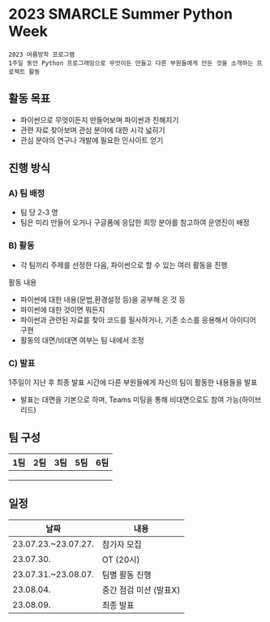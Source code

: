 # 2023 SMARCLE Summer Python Week
```
2023 여름방학 프로그램
1주일 동안 Python 프로그래밍으로 무엇이든 만들고 다른 부원들에게 만든 것을 소개하는 프로젝트 활동
```



## 활동 목표
* 파이썬으로 무엇이든지 만들어보며 파이썬과 친해지기
* 관련 자료 찾아보며 관심 분야에 대한 시각 넓히기
* 관심 분야의 연구나 개발에 필요한 인사이트 얻기

## 진행 방식

### A) 팀 배정

- 팀 당 2-3 명
- 팀은 미리 만들어 오거나 구글폼에 응답한 희망 분야를 참고하여 운영진이 배정

### B) 활동

- 각 팀끼리 주제를 선정한 다음, 파이썬으로 할 수 있는 여러 활동을 진행

활동 내용 

- 파이썬에 대한 내용(문법,환경설정 등)을 공부해 온 것 등
- 파이썬에 대한 것이면 뭐든지
- 파이썬과 관련된 자료를 찾아 코드를 필사하거나, 기존 소스를 응용해서 아이디어 구현
- 활동의 대면/비대면 여부는 팀 내에서 조정

### C) 발표

1주일이 지난 후 최종 발표 시간에 다른 부원들에게 자신의 팀이 활동한 내용들을 발표

* 발표는 대면을 기본으로 하며, Teams 미팅을 통해 비대면으로도 참여 가능(하이브리드)

## 팀 구성
| 1팀 | 2팀 | 3팀  | 5팀 | 6팀 |
|:---:|:---:|:---:|:---:|:---:|
||||||
||||||
||    ||     |    |


## 일정

| 날짜 | 내용 |
| --- | --- |
| 23.07.23.~23.07.27. | 참가자 모집 |
| 23.07.30. | OT (20시) |
| 23.07.31.~23.08.07. | 팀별 활동 진행 |
| 23.08.04. | 중간 점검 미션 (발표X) |
| 23.08.09. | 최종 발표 |
